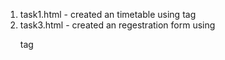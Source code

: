 1. task1.html - created an timetable using <table> tag
2. task3.html - created an regestration form using <form> tag

